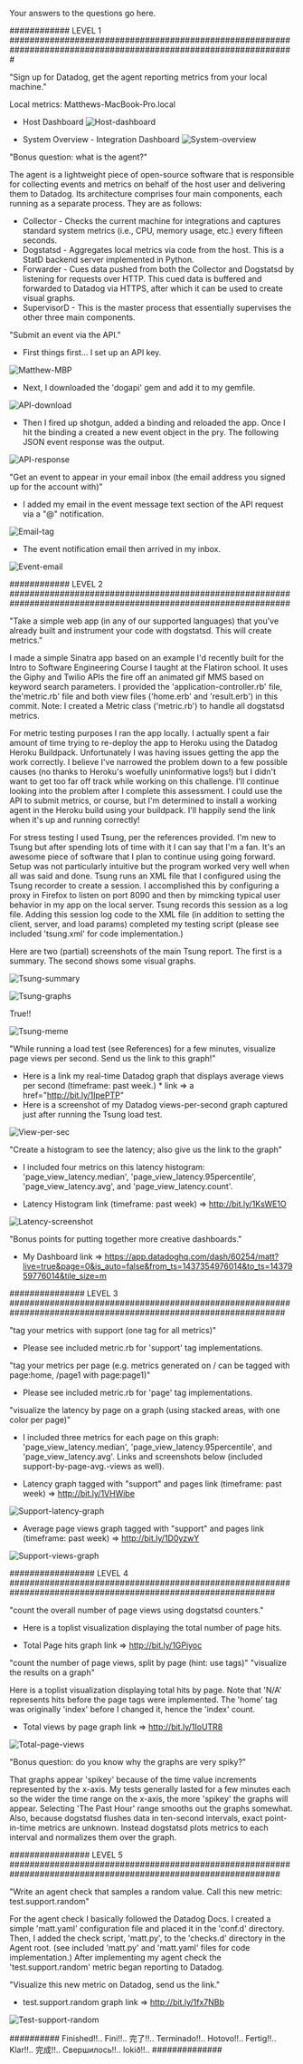 
Your answers to the questions go here.


############ LEVEL 1 #################################################################################################################

"Sign up for Datadog, get the agent reporting metrics from your local machine."

Local metrics: Matthews-MacBook-Pro.local
* Host Dashboard
![Host-dashboard](https://farm4.staticflickr.com/3720/19704292740_b210fb4d3c_c.jpg)
  
* System Overview - Integration Dashboard
![System-overview](https://farm1.staticflickr.com/324/19849816128_cab98d2c1d_c.jpg)
      

"Bonus question: what is the agent?"

The agent is a lightweight piece of open-source software that is responsible for collecting events and metrics on behalf of the host user and delivering them to Datadog. Its architecture comprises four main components, each running as a separate process. They are as follows:

- Collector - Checks the current machine for integrations and captures standard system metrics (i.e., CPU, memory usage, etc.) every fifteen seconds.
- Dogstatsd - Aggregates local metrics via code from the host. This is a StatD backend server implemented in Python.
- Forwarder - Cues data pushed from both the Collector and Dogstatsd by listening for requests over HTTP. This cued data is buffered and forwarded to Datadog via HTTPS, after which it can be used to create visual graphs.
- SupervisorD - This is the master process that essentially supervises the other three main components. 


"Submit an event via the API."

- First things first... I set up an API key.
     
![Matthew-MBP](https://farm1.staticflickr.com/479/19866315276_7a12c51970_c.jpg)
  
- Next, I downloaded the 'dogapi' gem and add it to my gemfile.
      
![API-download](https://farm1.staticflickr.com/532/19892897185_0ba1f22594_n.jpg)
      
- Then I fired up shotgun, added a binding and reloaded the app. Once I hit the binding a created a new event object in the pry. The following JSON event response was the output.
      
![API-response](https://farm1.staticflickr.com/519/20038713351_33e1f34b2d_c.jpg)
  
  
"Get an event to appear in your email inbox (the email address you signed up for the account with)"

- I added my email in the event message text section of the API request via a "@" notification.
      
![Email-tag](https://farm1.staticflickr.com/263/19411059664_7708dd517f_o.jpg)

- The event notification email then arrived in my inbox.
      
![Event-email](https://farm4.staticflickr.com/3718/19894572875_fa044a4a68.jpg)



############ LEVEL 2 ################################################################################################################

"Take a simple web app (in any of our supported languages) that you've already built and instrument your code with dogstatsd. This will create metrics."

I made a simple Sinatra app based on an example I'd recently built for the Intro to Software Engineering Course I taught at the Flatiron school. It uses the Giphy and Twilio APIs the fire off an animated gif MMS based on keyword search parameters. I provided the 'application-controller.rb' file, the'metric.rb' file and both view files ('home.erb' and 'result.erb') in this commit. Note: I created a Metric class ('metric.rb') to handle all dogstatsd metrics. 

For metric testing purposes I ran the app locally. I actually spent a fair amount of time trying to re-deploy the app to Heroku using the Datadog Heroku Buildpack. Unfortunately I was having issues getting the app the work correctly. I believe I've narrowed the problem down to a few possible causes (no thanks to Heroku's woefully uninformative logs!) but I didn't want to get too far off track while working on this challenge. I'll continue looking into the problem after I complete this assessment. I could use the API to submit metrics, or course, but I'm determined to install a working agent in the Heroku build using your buildpack. I'll happily send the link when it's up and running correctly!

For stress testing I used Tsung, per the references provided. I'm new to Tsung but after spending lots of time with it I can say that I'm a fan. It's an awesome piece of software that I plan to continue using going forward. Setup was not particularly intuitive but the program worked very well when all was said and done. Tsung runs an XML file that I configured using the Tsung recorder to create a session. I accomplished this by configuring a proxy in Firefox to listen on port 8090 and then by mimcking typical user behavior in my app on the local server. Tsung records this session as a log file. Adding this session log code to the XML file (in addition to setting the client, server, and load params) completed my testing script (please see included 'tsung.xml' for code implementation.)

Here are two (partial) screenshots of the main Tsung report. The first is a summary. The second shows some visual graphs.
      
![Tsung-summary](https://farm1.staticflickr.com/331/19378022134_87e791d3a0_b.jpg)
      
![Tsung-graphs](https://farm4.staticflickr.com/3780/19974464036_cb9262cc7c_c.jpg)

True!!

![Tsung-meme](http://cdn.meme.am/instances/500x/53090695.jpg)


"While running a load test (see References) for a few minutes, visualize page views per second. Send us the link to this graph!"

- Here is a link my real-time Datadog graph that displays average views per second (timeframe: past week.)
      * link => a href="http://bit.ly/1IpePTP"
- Here is a screenshot of my Datadog views-per-second graph captured just after running the Tsung load test.
      
![View-per-sec](https://farm1.staticflickr.com/333/20006066861_a62d9f0f99_z.jpg)


"Create a histogram to see the latency; also give us the link to the graph"

- I included four metrics on this latency histogram: 'page_view_latency.median', 'page_view_latency.95percentile', 'page_view_latency.avg', and 'page_view_latency.count'. 
* Latency Histogram link (timeframe: past week) => http://bit.ly/1KsWE1O
      
![Latency-screenshot](https://farm1.staticflickr.com/430/19995882872_9208107cc7_c.jpg)


    
"Bonus points for putting together more creative dashboards."

* My Dashboard link => https://app.datadoghq.com/dash/60254/matt?live=true&page=0&is_auto=false&from_ts=1437354976014&to_ts=1437959776014&tile_size=m



############### LEVEL 3 ###############################################################################################################

"tag your metrics with support (one tag for all metrics)"

* Please see included metric.rb for 'support' tag implementations.


"tag your metrics per page (e.g. metrics generated on / can be tagged with page:home, /page1 with page:page1)"

* Please see included metric.rb for 'page' tag implementations.
    

"visualize the latency by page on a graph (using stacked areas, with one color per page)"

- I included three metrics for each page on this graph: 'page_view_latency.median', 'page_view_latency.95percentile', and 'page_view_latency.avg'. Links and screenshots below (included support-by-page-avg.-views as well).

* Latency graph tagged with "support" and pages link (timeframe: past week) => http://bit.ly/1VHWibe
      
![Support-latency-graph](https://farm1.staticflickr.com/425/19997489202_49373a7172_c.jpg)

* Average page views graph tagged with "support" and pages link (timeframe: past week) => http://bit.ly/1D0yzwY
      
![Support-views-graph](https://farm1.staticflickr.com/540/20014020236_039e1afc20_c.jpg)



   
################# LEVEL 4 #############################################################################################################

"count the overall number of page views using dogstatsd counters."

- Here is a toplist visualization displaying the total number of page hits.
* Total Page hits graph link => http://bit.ly/1GPiyoc


"count the number of page views, split by page (hint: use tags)"
"visualize the results on a graph"

Here is a toplist visualization displaying total hits by page. Note that 'N/A' represents hits before the page tags were implemented. The 'home' tag was originally 'index' before I changed it, hence the 'index' count. 

* Total views by page graph link => http://bit.ly/1IoUTR8
      
![Total-page-views](https://farm1.staticflickr.com/313/19981683626_e0260901e8_c.jpg)


"Bonus question: do you know why the graphs are very spiky?"

That graphs appear 'spikey' because of the time value increments represented by the x-axis. My tests generally lasted for a few minutes each so the wider the time range on the x-axis, the more 'spikey' the graphs will appear. Selecting 'The Past Hour' range smooths out the graphs somewhat. Also, because dogstatsd flushes data in ten-second intervals, exact point-in-time metrics are unknown. Instead dogstatsd plots metrics to each interval and normalizes them over the graph.



################ LEVEL 5 ##############################################################################################################

"Write an agent check that samples a random value. Call this new metric: test.support.random"

For the agent check I basically followed the Datadog Docs. I created a simple 'matt.yaml' configuration file and placed it in the 'conf.d' directory. Then, I added the check script, 'matt.py', to the 'checks.d' directory in the Agent root. (see included 'matt.py' and 'matt.yaml' files for code implementation.) After implementing my agent check the 'test.support.random' metric began reporting to Datadog. 


"Visualize this new metric on Datadog, send us the link."

* test.support.random graph link => http://bit.ly/1fx7NBb
      
![Test-support-random](https://farm1.staticflickr.com/321/19839874888_726c5cf291_c.jpg)



########## Finished!!.. Fini!!.. 完了!!.. Terminado!!.. Hotovo!!.. Fertig!!.. Klar!!.. 完成!!.. Свершилось!!.. lokið!!..  ##############

